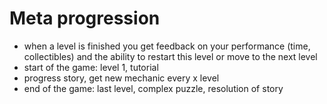 # Meta progression

- when a level is finished you get feedback on your performance (time, collectibles) and the ability to restart this level or move to the next level
- start of the game: level 1, tutorial
- progress story, get new mechanic every x level
- end of the game: last level, complex puzzle, resolution of story
